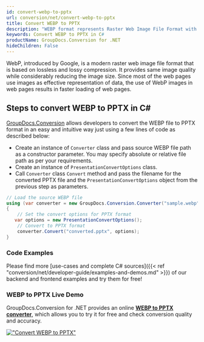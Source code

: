 ```yaml
---
id: convert-webp-to-pptx
url: conversion/net/convert-webp-to-pptx
title: Convert WEBP to PPTX
description: "WEBP format represents Raster Web Image File Format with .webp extension. Learn how to convert WEBP to PPTX file programmatically in C# language using GroupDocs.Conversion for .NET library."
keywords: Convert WEBP to PPTX in C#
productName: GroupDocs.Conversion for .NET
hideChildren: False
---
```


WebP, introduced by Google, is a modern raster web image file format that is based on lossless and lossy compression. It provides same image quality while considerably reducing the image size. Since most of the web pages use images as effective representation of data, the use of WebP images in web pages results in faster loading of web pages.

## Steps to convert WEBP to PPTX in C#

[GroupDocs.Conversion](https://products.groupdocs.com/conversion/net) allows developers to convert the WEBP file to PPTX format in an easy and intuitive way just using a few lines of code as described below:

* Create an instance of `Converter` class and pass source WEBP file path as a constructor parameter. You may specify absolute or relative file path as per your requirements. 
* Create an instance of `PresentationConvertOptions` class.
* Call `Converter` class `Convert` method and pass the filename for the converted PPTX file and the `PresentationConvertOptions` object from the previous step as parameters.

```csharp
// Load the source WEBP file
using (var converter = new GroupDocs.Conversion.Converter("sample.webp"))
{
    // Set the convert options for PPTX format
   var options = new PresentationConvertOptions();
    // Convert to PPTX format
    converter.Convert("converted.pptx", options);
}
```

### Code Examples

Please find more [use-cases and complete C# sources]({{< ref "conversion/net/developer-guide/examples-and-demos.md" >}}) of our backend and frontend examples and try them for free!

### WEBP to PPTX Live Demo

GroupDocs.Conversion for .NET provides an online [**WEBP to PPTX converter**](https://products.groupdocs.app/conversion/webp-to-pptx), which allows you to try it for free and check conversion quality and accuracy.

[!["Convert WEBP to PPTX"](conversion/net/images/convert-to-pptx/convert-webp-to-pptx.png)](https://products.groupdocs.app/conversion/webp-to-pptx)